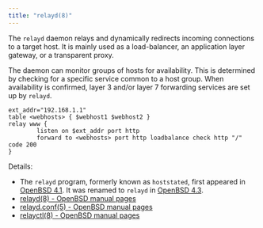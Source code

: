 ```yaml
---
title: "relayd(8)"
---
```


The `relayd` daemon relays and dynamically redirects incoming connections to a
target host. It is mainly used as a load-balancer, an application layer
gateway, or a transparent proxy.

The daemon can monitor groups of hosts for availability. This is determined by
checking for a specific service common to a host group. When availability is
confirmed, layer 3 and/or layer 7 forwarding services are set up by `relayd`.

```
ext_addr="192.168.1.1"
table <webhosts> { $webhost1 $webhost2 }
relay www {
        listen on $ext_addr port http
        forward to <webhosts> port http loadbalance check http "/" code 200
}
```

Details:

* The `relayd` program, formerly known as `hoststated`, first appeared in [OpenBSD 4.1](https://openbsd.org/41.html). It was renamed to `relayd` in [OpenBSD 4.3](https://openbsd.org/43.html). 
* [relayd(8) - OpenBSD manual pages](http://man.openbsd.org/relayd.8)
* [relayd.conf(5) - OpenBSD manual pages](http://man.openbsd.org/relayd.cond.5)
* [relayctl(8) - OpenBSD manual pages](http://man.openbsd.org/relayctl.8)
